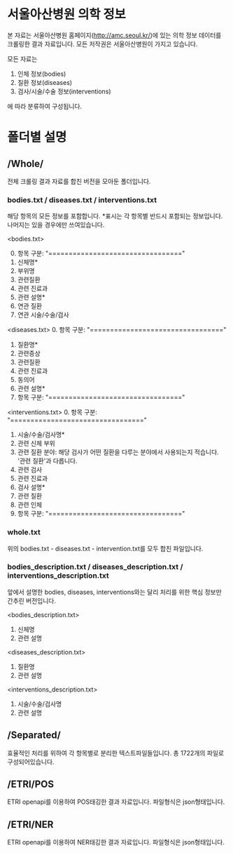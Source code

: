 # 서울아산병원 의학 정보

본 자료는 서울아산병원 홈페이지(http://amc.seoul.kr/)에 있는 의학 정보 데이터를 크롤링한 결과 자료입니다.
모든 저작권은 서울아산병원이 가지고 있습니다.

모든 자료는 

1. 인체 정보(bodies)
2. 질환 정보(diseases)
3. 검사/시술/수술 정보(interventions)

에 따라 분류하여 구성됩니다.

# 폴더별 설명

## /Whole/
전체 크롤링 결과 자료를 합친 버전을 모아둔 폴더입니다.




### bodies.txt / diseases.txt / interventions.txt

해당 항목의 모든 정보를 포함합니다. *표시는 각 항목별 반드시 포함되는 정보입니다. 나머지는 있을 경우에만 쓰여있습니다.

<bodies.txt>

0. 항목 구분: "================================="
1. 신체명*
2. 부위명
3. 관련질환
4. 관련 진료과
5. 관련 설명*
6. 연관 질환
7. 연관 시술/수술/검사

<diseases.txt>
0. 항목 구분: "================================="
1. 질환명*
2. 관련증상
3. 관련질환
4. 관련 진료과
5. 동의어
6. 관련 설명*
7. 항목 구분: "================================="

<interventions.txt>
0. 항목 구분: "================================="
1. 시술/수술/검사명*
2. 관련 신체 부위
3. 관련 질환 분야: 해당 검사가 어떤 질환을 다루는 분야에서 사용되는지 적습니다. '관련 질환'과 다릅니다.
4. 관련 검사
5. 관련 진료과
6. 검사 설명*
7. 관련 질환
8. 관련 인체
9. 항목 구분: "================================="



### whole.txt

위의 bodies.txt - diseases.txt - intervention.txt를 모두 합친 파일입니다.



### bodies_description.txt / diseases_description.txt / interventions_description.txt

앞에서 설명한 bodies, diseases, interventions와는 달리 처리를 위한 핵심 정보만 간추린 버전입니다.

<bodies_description.txt>

1. 신체명
2. 관련 설명

<diseases_description.txt>
1. 질환명
2. 관련 설명

<interventions_description.txt>
1. 시술/수술/검사명
2. 관련 설명



## /Separated/

효율적인 처리를 위하여 각 항목별로 분리한 텍스트파일들입니다. 총 1722개의 파일로 구성되어있습니다.



## /ETRI/POS

ETRI openapi를 이용하여 POS태깅한 결과 자료입니다.  파일형식은 json형태입니다.



## /ETRI/NER

ETRI openapi를 이용하여 NER태깅한 결과 자료입니다.  파일형식은 json형태입니다.







